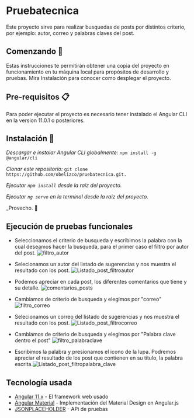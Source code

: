 # Pruebatecnica

Este proyecto sirve para realizar busquedas de posts por distintos criterio, por ejemplo: autor, correo y palabras claves del post. 

## Comenzando 🚀

Estas instrucciones te permitirán obtener una copia del proyecto en funcionamiento en tu máquina local para propósitos de desarrollo y pruebas.
Mira Instalación para conocer como desplegar el proyecto.

## Pre-requisitos 📋

Para poder ejecutar el proyecto es necesario tener instalado el Angular CLI en la version 11.0.1 o posteriores.

## Instalación 🔧

_Descargar e instalar Angular CLI globalmente:_ ```npm install -g @angular/cli```

_Clonar este repositorio:_ ```git clone https://github.com/obelizco/pruebatecnica.git.```

_Ejecutar ```npm install``` desde la raiz del proyecto._

_Ejecutar ```ng serve``` en la terminal desde la raiz del proyecto._

_Provecho. 🎉


## Ejecución de pruebas funcionales
* Seleccionamos el criterio de busqueda y escribimos la palabra con la cual deseamos hacer la busqueda, para el primer caso el filtro por autor del post.
![filtro_autor](https://user-images.githubusercontent.com/54820397/128114050-dca78d2d-1550-412c-a7bd-74be5c2a71a3.png)

* Selecionamos un autor del listado de sugerencias y nos muestra el resultado con los post.
![Listado_post_filtroautor](https://user-images.githubusercontent.com/54820397/128114327-4e792f4a-96cd-4609-8697-795fe42b6326.png)

* Podemos apreciar en cada post, los diferentes comentarios que tiene y su detalle.
![comentarios_posts](https://user-images.githubusercontent.com/54820397/128114662-0a4da482-d3de-4550-bf44-805a37265a76.png)

* Cambiamos de criterio de busqueda y elegimos por "correo"
![filtro_correo](https://user-images.githubusercontent.com/54820397/128114627-c330e615-f2ac-47bc-af7d-210bf1282aa7.png)

* Selecionamos un correo del listado de sugerencias y nos muestra el resultado con los post.
![Listado_post_filtrocorreo](https://user-images.githubusercontent.com/54820397/128114742-7c3f09f8-f64f-44d2-a687-13f595613c83.png)

* Cambiamos de criterio de busqueda y elegimos por "Palabra clave dentro el post"
![filtro_palabraclave](https://user-images.githubusercontent.com/54820397/128115445-f0968377-88b3-44b7-93ad-77e39ce41154.png)

* Escribimos la palabra y presionamos el icono de la lupa. Podremos apreciar el resultado de los post que contienen en su titulo, la palabra escrita.![Listado_post_filtropalabra_clave](https://user-images.githubusercontent.com/54820397/128115535-af916f78-98d4-45b8-9f1c-56b8990e79be.png)


## Tecnología usada

* [Angular 11.x](https://angular.io/cli) - El framework web usado
* [Angular Material](https://material.angular.io/components/dialog/overview) - Implementación del Material Design en Angular.js
* [JSONPLACEHOLDER](https://jsonplaceholder.typicode.com/) - APi de pruebas